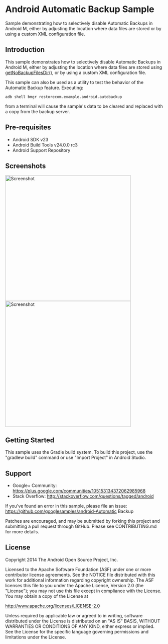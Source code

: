 
Android Automatic Backup Sample
===================================

Sample demonstrating how to selectively disable Automatic
          Backups in Android M, either by adjusting the location where data
          files are stored or by using a custom XML configuration file.

Introduction
------------

This sample demonstrates how to selectively disable Automatic Backups in Android M, either by
adjusting the location where data files are stored using [getNoBackupFilesDir()][1], or by using a
custom XML configuration file.

This sample can also be used as a utility to test the behavior of the Automatic Backup feature.
Executing:

    adb shell bmgr restorecom.example.android.autobackup

from a terminal will cause the sample's data to be cleared and replaced with a copy from the backup
server.

[1]: http://developers.google.com/reference/android/content/Context.html#getNoBackupFilesDir()

Pre-requisites
--------------

- Android SDK v23
- Android Build Tools v24.0.0 rc3
- Android Support Repository

Screenshots
-------------

<img src="screenshots/1-main.png" height="400" alt="Screenshot"/> <img src="screenshots/2-settings.png" height="400" alt="Screenshot"/> 

Getting Started
---------------

This sample uses the Gradle build system. To build this project, use the
"gradlew build" command or use "Import Project" in Android Studio.

Support
-------

- Google+ Community: https://plus.google.com/communities/105153134372062985968
- Stack Overflow: http://stackoverflow.com/questions/tagged/android

If you've found an error in this sample, please file an issue:
https://github.com/googlesamples/android-Automatic Backup

Patches are encouraged, and may be submitted by forking this project and
submitting a pull request through GitHub. Please see CONTRIBUTING.md for more details.

License
-------

Copyright 2014 The Android Open Source Project, Inc.

Licensed to the Apache Software Foundation (ASF) under one or more contributor
license agreements.  See the NOTICE file distributed with this work for
additional information regarding copyright ownership.  The ASF licenses this
file to you under the Apache License, Version 2.0 (the "License"); you may not
use this file except in compliance with the License.  You may obtain a copy of
the License at

http://www.apache.org/licenses/LICENSE-2.0

Unless required by applicable law or agreed to in writing, software
distributed under the License is distributed on an "AS IS" BASIS, WITHOUT
WARRANTIES OR CONDITIONS OF ANY KIND, either express or implied.  See the
License for the specific language governing permissions and limitations under
the License.
